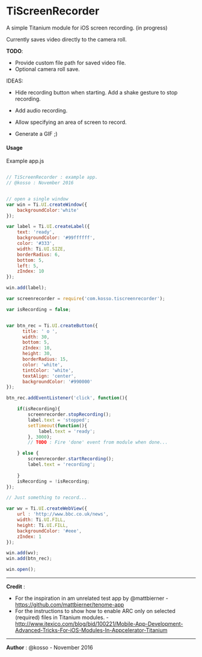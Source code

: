 
TiScreenRecorder
===========================================

A simple Titanium module for iOS screen recording. (in progress) 

Currently saves video directly to the camera roll. 



**TODO**: 

- Provide custom file path for saved video file.
- Optional camera roll save.




IDEAS:

- Hide recording button when starting. Add a shake gesture to stop recording.

- Add audio recording.

- Allow specifying an area of screen to record.

- Generate a GIF ;) 

   

#### Usage

Example app.js

```javascript

// TiScreenRecorder : example app. 
// @kosso : November 2016


// open a single window
var win = Ti.UI.createWindow({
	backgroundColor:'white'
});

var label = Ti.UI.createLabel({
	text: 'ready',
	backgroundColor: '#99ffffff',
	color: '#333',
	width: Ti.UI.SIZE,
	borderRadius: 6,
	bottom: 5,
	left: 5,
	zIndex: 10
});

win.add(label);

var screenrecorder = require('com.kosso.tiscreenrecorder');

var isRecording = false;


var btn_rec = Ti.UI.createButton({
	  title: ' o ',
	  width: 30,
	  bottom: 5,
	  zIndex: 10,
	  height: 30,
	  borderRadius: 15,
	  color: 'white',
	  tintColor: 'white',
	  textAlign: 'center',
	  backgroundColor: '#990000'
});

btn_rec.addEventListener('click', function(){

	if(isRecording){
		screenrecorder.stopRecording();
		label.text = 'stopped';
	  	setTimeout(function(){
	  		label.text = 'ready';
	  	}, 3000);
	 	// TODO : Fire 'done' event from module when done...

	} else {
	 	screenrecorder.startRecording();
	 	label.text = 'recording';
		
	}
	isRecording = !isRecording;
});

// Just something to record... 

var wv = Ti.UI.createWebView({
	url : 'http://www.bbc.co.uk/news',
	width: Ti.UI.FILL,
	height: Ti.UI.FILL,
	backgroundColor: '#eee',
	zIndex: 1
});

win.add(wv);
win.add(btn_rec);

win.open();

```



-------

**Credit** : 

- For the inspiration in am unrelated test app by @mattbierner - https://github.com/mattbierner/tenome-app
- For the instructions to show how to enable ARC only on selected (required) files in Titanium modules. - http://www.itexico.com/blog/bid/100221/Mobile-App-Development-Advanced-Tricks-For-iOS-Modules-In-Appcelerator-Titanium

------

**Author** : @kosso - November 2016

